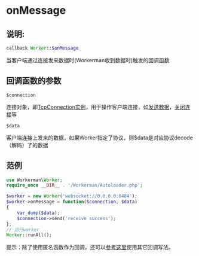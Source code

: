 # onMessage
## 说明:
```php
callback Worker::$onMessage
```

当客户端通过连接发来数据时(Workerman收到数据时)触发的回调函数

## 回调函数的参数

 ``` $connection ```

连接对象，即[TcpConnection实例](components/react-mysql.md)，用于操作客户端连接，如[发送数据](tcp-connection/send.md)，[关闭连接](tcp-connection/close.md)等

 ``` $data ```

客户端连接上发来的数据，如果Worker指定了协议，则$data是对应协议decode（解码）了的数据


## 范例

```php
use Workerman\Worker;
require_once __DIR__ . '/Workerman/Autoloader.php';

$worker = new Worker('websocket://0.0.0.0:8484');
$worker->onMessage = function($connection, $data)
{
    var_dump($data);
    $connection->send('receive success');
};
// 运行worker
Worker::runAll();
```

提示：除了使用匿名函数作为回调，还可以[参考这里](faq/callback_methods.md)使用其它回调写法。